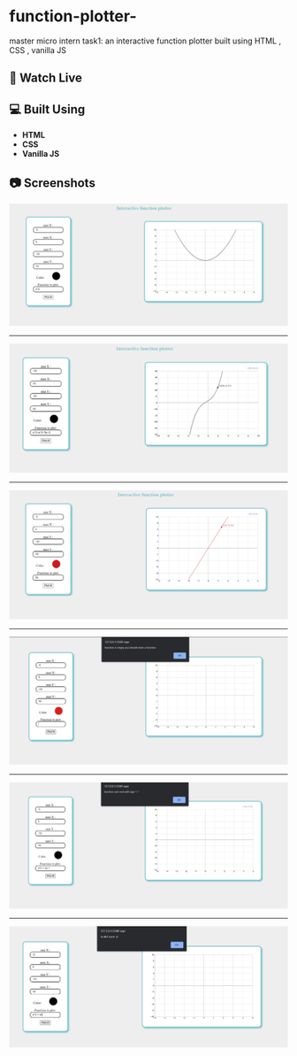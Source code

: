 # function-plotter-

master micro intern task1: an interactive function plotter built using HTML , CSS  , vanilla JS  

## 🏁 Watch Live


## 💻 Built Using <a name = "tech"></a>

- **HTML**
- **CSS**
- **Vanilla JS**

## 📷 Screenshots
 <div name="Screenshots" align="center">                     
 <img title="" src="./screens/01.png" alt="s1" width=""></a> 
 <hr>                                                        
 <img title="" src="./screens/02.png" alt="s2" width=""></a> 
 <hr>                                                        
 <img title="" src="./screens/03.png" alt="s3" width=""></a> 
 <hr>                                                        
 <img title="" src="./screens/04.png" alt="s4" width=""></a> 
 <hr>                                                        
 <img title="" src="./screens/05.png" alt="s5" width=""></a> 
 <hr>                                                        
 <img title="" src="./screens/06.png" alt="s6" width=""></a> 
 </div>
